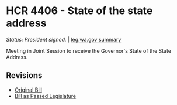 # HCR 4406 - State of the state address
*Status: President signed.* | [leg.wa.gov summary](https://app.leg.wa.gov/billsummary?BillNumber=4406&Year=2021)

Meeting in Joint Session to receive the Governor's State of the State Address.

## Revisions
* [Original Bill](1/)
* [Bill as Passed Legislature](1/)